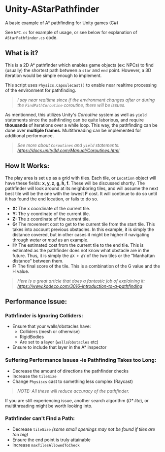 # Unity-AStarPathfinder
A basic example of A* pathfinding for Unity games (C#)

See `NPC.cs` for example of usage, or see below for explanation of `AStarPathfinder.cs` code.

## What is it?
This is a 2D A* pathfinder which enables game objects (ex: NPCs) to find (usually) the shortest path between a `star` and `end` point. However, a 3D iteration would be simple enough to implement.

This script uses `Physics.CapsuleCast()` to enable near realtime processing of the environment for pathfinding.
>*I say near realtime since if the environment changes after or during the `FindPathCoroutine` coroutine, there will be issues.*

As mentionned, this utilizes Unity's *Coroutine* system as well as `yield` statements since the pathfinding can be quite laborious, and require **thousands** of iterations over a while loop. This way, the pathfinding can be done over **multiple frames**. 
Multithreading can be implemented for additional performance. 

>*See more about `Coroutines` and `yield` statements: 
https://docs.unity3d.com/Manual/Coroutines.html*


## How It Works:
The play area is set up as a grid with tiles. Each tile, or `Location` object will have these fields: **x, y, z, g, h, f**. These will be discussed shortly. The pathfinder will look around at its neighboring tiles, and will assume the next best tile will be the one with the lowest **F** cost. It will continue to do so until it has found the end location, or fails to do so.
*   **X:** The x coordinate of the current tile.
*   **Y:** The y coordinate of the current tile.
*   **Z:** The z coordinate of the current tile.
*   **G:** The movement cost to get to the current tile from the start tile. This takes into account previous obstacles. In this example, it is simply the distance covered, but in other cases it might be higher if navigating through *water* or *mud* as an example.
*   **H:** The estimated cost from the current tile to the end tile. This is estimated as the pathfinder does not know what obstacle are in the future. Thus, it is simply the `ΔX + ΔY` of the two tiles or the "Manhattan distance" between them.
*   **F:** The final score of the tile. This is a combination of the G value and the H value.

> *Here is a great article that does a fantastic job of explaining it: <br>
https://www.kodeco.com/3016-introduction-to-a-pathfinding*


## Performance Issue:
### Pathfinder is Ignoring Colliders:
*   Ensure that your walls/obstacles have:
    *   Colliders (mesh or otherwise)
    *   RigidBodies
    *   Are set to a layer (`walls`/`obstacles` etc)
*   Ensure to include that layer in the A* inspector

### Suffering Performance Issues -ie Pathfinding Takes too Long:
*   Decrease the amount of directions the pathfinder checks
*   Increase the `tileSize`
*   Change `Physiscs` cast to something less complex (Raycast)
> *NOTE: All these will reduce accuracy of the pathfinder.*

If you are still experiencing issue, another search algorithm (*D\* lite*), or multithreading might be worth looking into.

### Pathfinder can't Find a Path:
*   Decrease `tileSize` *(some small openings may not be found if tiles are too big)*
*   Ensure the end point is truly attainable
*   Increase `maxTilesAllowedToCheck`